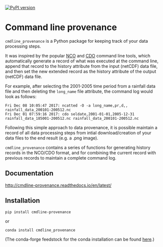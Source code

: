 [![PyPI version](https://badge.fury.io/py/cmdline-provenance.svg)](https://badge.fury.io/py/cmdline-provenance)

# Command line provenance

`cmdline_provenance` is a Python package for keeping track of your data processing steps.

It was inspired by the popular [NCO](http://nco.sourceforge.net/)
and [CDO](https://code.mpimet.mpg.de/projects/cdo) command line tools,
which automatically generate a record of what was executed at the command line,
append that record to the history attribute from the input (netCDF) data file,
and then set the new extended record as the history attribute of the output (netCDF) data file.

For example, after selecting the 2001-2005 time period from a rainfall data file
and then deleting the `long_name` file attribute,
the command log would look as follows:
```
Fri Dec 08 10:05:47 2017: ncatted -O -a long_name,pr,d,, rainfall_data_200101-200512.nc
Fri Dec 01 07:59:16 2017: cdo seldate,2001-01-01,2005-12-31 rainfall_data_185001-200512.nc rainfall_data_200101-200512.nc
```
Following this simple approach to data provenance,
it is possible maintain a record of all data processing steps
from intial download/creation of your data files to the end result (e.g. a .png image).

`cmdline_provenance` contains a series of functions for generating history records in the NCO/CDO format,
and for combining the current record with previous records to maintain a complete command log.

## Documentation

http://cmdline-provenance.readthedocs.io/en/latest/

## Installation

```
pip install cmdline-provenance
```
or
```
conda install cmdline_provenance
```
(The conda-forge feedstock for the conda installation can be found
[here](https://github.com/conda-forge/cmdline_provenance-feedstock).)
